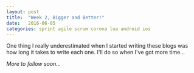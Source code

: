 ```yaml
---
layout: post
title:  "Week 2, Bigger and Better!"
date:   2016-06-05
categories: sprint agile scrum corona lua android ios
---
```

One thing I really underestimated when I started writing these blogs was how long it takes to write each one. I'll do so when I've got more time...

_More to follow soon..._
